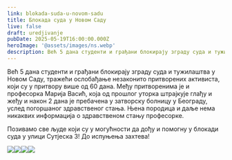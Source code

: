 ```yaml
---
link: blokada-suda-u-novom-sadu
title: Блокада суда у Новом Саду
live: false
draft: uredjivanje
pubDate: 2025-05-19T16:00:00.000Z
heroImage: '@assets/images/ns.webp'
description: Већ 5 дана студенти и грађани блокирају зграду суда и тужилаштва у Новом Саду.
---
```

Већ 5 дана студенти и грађани блокирају зграду суда и тужилаштва у Новом Саду, тражећи ослобађање незаконито притворених активиста, који су у притвору више од 60 дана. Међу притворенима је и професорка Марија Васић, која од прошлог уторка штрајкује глађу и жеђу и  након 2 дана је пребачена у затворску болницу у Београду, услед погоршаног здравственог стања. Њена породица и даље нема никаквих информација о здравственом стању професорке. 

Позивамо све људе који су у могућности да дођу и помогну у блокади суда у улици Сутјеска 3! До испуњења захтева!

![](@assets/images/sud1.webp)![](@assets/images/sud3.webp)![](@assets/images/sud4.webp)![](@assets/images/sud2.webp)
